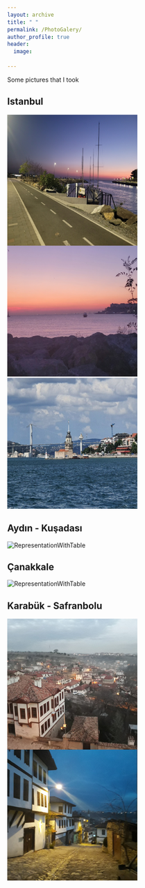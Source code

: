 ```yaml
---
layout: archive
title: " "
permalink: /PhotoGalery/
author_profile: true
header:
  image: 
  
---
```


Some pictures that I took

## Istanbul

<img src="../galery/ist1.jpg" alt="ist1" width="300" height="300" style="float:left">
<img src="../galery/ist2.jpg" alt="ist2" width="300" height="300">
<img src="../galery/ist3.jpg" alt="ist3" width="300" height="300">



## Aydın - Kuşadası

<img src="../WebDesignsFolder/.." alt="RepresentationWithTable">

## Çanakkale

<img src="../WebDesignsFolder/.." alt="RepresentationWithTable">


## Karabük - Safranbolu

<img src="../galery/safranbolu1.jpg" alt="safranbolu1" width="300" height="300" style="float:left">
<img src="../galery/safranbolu2.jpg" alt="safranbolu2" width="300" height="300">

